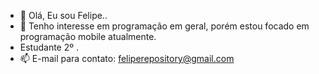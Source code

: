 - 👋 Olá, Eu sou Felipe..
- 👀 Tenho interesse em programação em geral, porém estou focado em programação mobile atualmente.
- Estudante 2º .
- 📫 E-mail para contato: feliperepository@gmail.com

<!---
FelipeRepository/FelipeRepository is a ✨ special ✨ repository because its `README.md` (this file) appears on your GitHub profile.
You can click the Preview link to take a look at your changes.
--->
